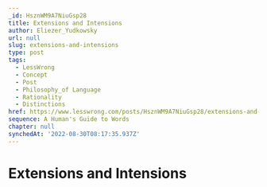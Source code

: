```yaml
---
_id: HsznWM9A7NiuGsp28
title: Extensions and Intensions
author: Eliezer_Yudkowsky
url: null
slug: extensions-and-intensions
type: post
tags:
  - LessWrong
  - Concept
  - Post
  - Philosophy_of Language
  - Rationality
  - Distinctions
href: https://www.lesswrong.com/posts/HsznWM9A7NiuGsp28/extensions-and-intensions
sequence: A Human's Guide to Words
chapter: null
synchedAt: '2022-08-30T08:17:35.937Z'
---
```

# Extensions and Intensions

